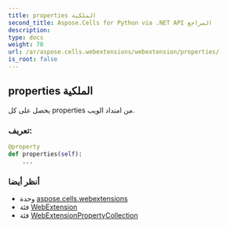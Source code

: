 ```yaml
---
title: properties الملكية
second_title: Aspose.Cells for Python via .NET API المراجع
description:
type: docs
weight: 70
url: /ar/aspose.cells.webextensions/webextension/properties/
is_root: false
---
```

##  properties الملكية

يحصل على كل properties من امتداد الويب.
###  تعريف:
```python
@property
def properties(self):
    ...
```

###  أنظر أيضا
* وحدة [aspose.cells.webextensions](../../)
* فئة [WebExtension](/cells/python-net/ar/aspose.cells.webextensions/webextension)
* فئة [WebExtensionPropertyCollection](/cells/python-net/ar/aspose.cells.webextensions/webextensionpropertycollection)

